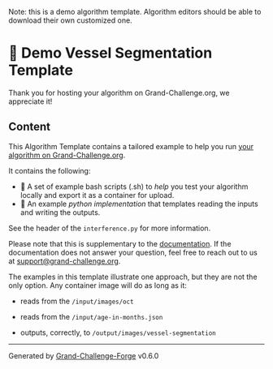 Note: this is a demo algorithm template. Algorithm editors should be able to download their own customized one.

# 🚀 Demo Vessel Segmentation Template

Thank you for hosting your algorithm on Grand-Challenge.org, we appreciate it!

## Content

This Algorithm Template contains a tailored example to help you run [your
algorithm on Grand-Challenge.org](algorithm.url).

It contains the following:
* ️🦾 A set of example bash scripts (.sh) to _help_ you test your algorithm locally and export it as a container for upload.
* 🦿 An example _python implementation_ that templates reading the inputs and writing the outputs.

See the header of the `interference.py` for more information.

Please note that this is supplementary to the [documentation](https://grand-challenge.org/documentation/algorithms/).
If the documentation does not answer your question, feel free to reach out to us at
[support@grand-challenge.org](mailto:support@grandchallenge.org).

The examples in this template illustrate one approach, but they are not the only option. Any container image will do as long as it:


- reads from the `/input/images/oct`

- reads from the `/input/age-in-months.json`


- outputs, correctly, to `/output/images/vessel-segmentation`


---
Generated by [Grand-Challenge-Forge](https://github.com/DIAGNijmegen/rse-grand-challenge-forge) v0.6.0
